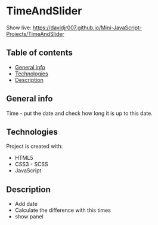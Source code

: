 # TimeAndSlider
Show live: https://davidjr007.github.io/Mini-JavaScript-Projects/TimeAndSlider


## Table of contents
* [General info](#general-info)
* [Technologies](#technologies)
* [Description](#description)

## General info
Time - put the date and check how long it is up to this date.
	
## Technologies
Project is created with:
- HTML5
- CSS3 - SCSS
- JavaScript

## Description
- Add date
- Calculate the difference with this times
- show panel
